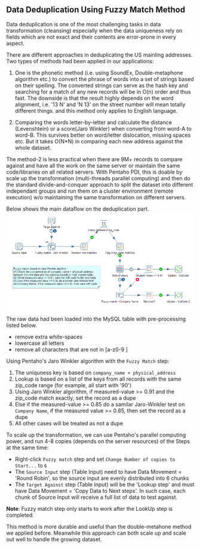 ## Data Deduplication Using Fuzzy Match Method ##

Data deduplication is one of the most challenging tasks in data transformation
(cleansing) especially when the data uniqueness rely on fields which are not exact 
and their contents are error-prone in every aspect. 

There are different approaches in deduplicating the US mainling addresses.
Two types of methods had been applied in our applications:

1. One is the phonetic method (i.e. using SoundEx, Double-metaphone algorithm etc.)
   to convert the phrase of words into a set of strings based on their spelling.
   The converted strings can serve as the hash key and searching for a match of 
   any new records will be in O(n) order and thus fast. The downside is that
   the result highly depends on the word alignment, i.e. '13 N' and 'N 13' on the street
   number will mean totally different things. and this method only applies to 
   English language.

2. Comparing the words letter-by-letter and calculate the distance (Levenshtein) or 
   a score(Jaro Winkler) when converting from word-A to word-B. This survives better
   on word/letter dislocation, missing spaces etc. But it takes O(N*N) in comparing
   each new address against the whole dataset.

The method-2 is less practical when there are 9M+ records to compare against and have all
the work on the same server or maintain the same code/libraries on all related servers.
With Pentaho PDI, this is doable by scale up the transformation (multi-threads parallel computing) 
and then do the standard divide-and-conquer approach to split the dataset into different 
independant groups and run them on a cluster environment (remote execution) w/o maintaining 
the same transformation on different servers.

Below shows the main dataflow on the deduplication part. 
![Data deduplication](images/pentaho_fuzzy_match.jpg)

The raw data had been loaded into the MySQL table with pre-processing listed below.
+ remove extra white-spaces
+ lowercase all letters
+ remove all characters that are not in [a-z0-9 ]

Using Pentaho's Jaro Winkler algorithm with the `Fuzzy Match` step: 
1. The uniquness key is based on `company_name + physical_address`
2. Lookup is based on a list of the keys from all records with the same zip_code range
   (for example, all start with '90')
3. Using Jaro Winkler algorithm, if measured-value >= 0.91 and the 
   zip_code match exactly, set the record as a dupe
4. Else if the measured-value >= 0.85 do a samilar Jaro-Winkler test
   on `Company Name`, if the measured value >= 0.85, then set the record as a dupe
5. All other cases will be treated as not a dupe

To scale up the transformation, we can use Pentaho's parallel computing power, and run 4-8
copies (depends on the server resources) of the Steps at the same time:
+ Right-click `Fuzzy match` step and set `Change Number of copies to Start...` to `6`
+ The `Source Input` step (Table Input) need to have Data Movement = 'Round Robin', so the 
  source input are evenly distributed into 6 chunks
+ The `Target Against` step (Table Input) will be the 'Lookup step' and must have 
  Data Movement = 'Copy Data to Next steps'. In such case, each chunk of Source Input will 
  receive a full list of data to test against.

**Note**: Fuzzy match step only starts to work after the LookUp step is completed.

This method is more durable and useful than the double-metahone method we applied before.
Meanwhile this approach can both scale up and scale out well to handle the growing dataset. 


